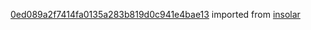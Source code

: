 [0ed089a2f7414fa0135a283b819d0c941e4bae13](https://github.com/insolar/insolar/commit/0ed089a2f7414fa0135a283b819d0c941e4bae13) imported from [insolar](https://github.com/insolar/insolar)
